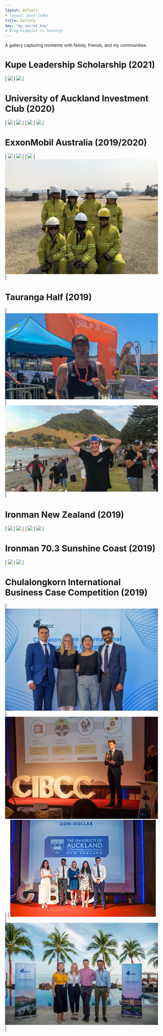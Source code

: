 ```yaml
---
layout: default
# layout: post-index
title: Gallery
key: "my_secret_key"
# Blog examples in heading
---
```


A gallery capturing moments with family, friends, and my communities.

# **Kupe Leadership Scholarship (2021)**

| ![](/assets/images/gallery/kupe-1.png) | ![](/assets/images/gallery/kupe-2.png) |

# **University of Auckland Investment Club (2020)**

| ![](/assets/images/gallery/uaic-1.jpg) | ![](/assets/images/gallery/uaic-2.jpg) |
| ![](/assets/images/gallery/uaic-3.jpg) | ![](/assets/images/gallery/uaic-4.jpg) |

# **ExxonMobil Australia (2019/2020)**

| ![](/assets/images/gallery/xom-1.jpg) | ![](/assets/images/gallery/xom-3.jpg) |
| ![](/assets/images/gallery/xom-2.jpg) | ![](/assets/images/gallery/xom-4.jpg) |

# **Tauranga Half (2019)**

| ![](/assets/images/gallery/th1.jpg) | ![](/assets/images/gallery/th2.jpg) |

# **Ironman New Zealand (2019)**

| ![](/assets/images/gallery/imnz-3.jpg) | ![](/assets/images/gallery/imnz-4.jpg) |
| ![](/assets/images/gallery/imnz-1.jpg) | ![](/assets/images/gallery/imnz-2.jpg) |

# **Ironman 70.3 Sunshine Coast (2019)**

| ![](/assets/images/gallery/imsc-1.jpg) | ![](/assets/images/gallery/imsc-2.jpg) |

# **Chulalongkorn International Business Case Competition (2019)**

| ![](/assets/images/gallery/cibcc-1.jpg) | ![](/assets/images/gallery/cibcc-2.jpg) |
| ![](/assets/images/gallery/cibcc-3.jpg) | ![](/assets/images/gallery/cibcc-4.jpg) |
